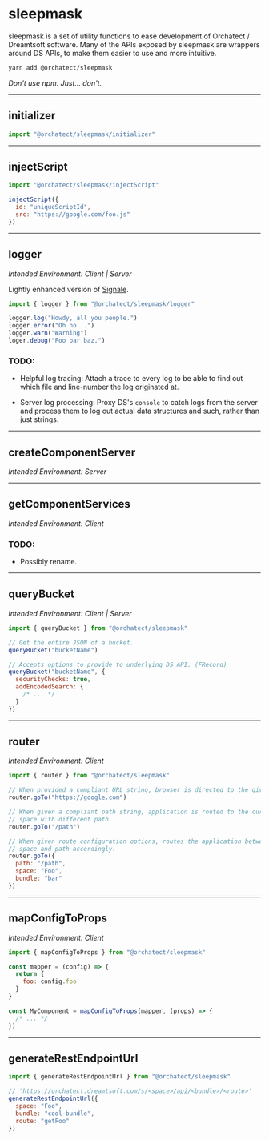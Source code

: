 # sleepmask

sleepmask is a set of utility functions to ease development of Orchatect / Dreamtsoft software. Many of the APIs exposed by sleepmask are wrappers around DS APIs, to make them easier to use and more intuitive.

```sh
yarn add @orchatect/sleepmask
```

_Don't use npm. Just... don't._

---

## initializer

```js
import "@orchatect/sleepmask/initializer"
```

---

## injectScript

```js
import "@orchatect/sleepmask/injectScript"

injectScript({
  id: "uniqueScriptId",
  src: "https://google.com/foo.js"
})
```

---

## logger

_Intended Environment: Client | Server_

Lightly enhanced version of [Signale](https://www.npmjs.com/package/signale).

```js
import { logger } from "@orchatect/sleepmask/logger"

logger.log("Howdy, all you people.")
logger.error("Oh no...")
logger.warn("Warning")
loger.debug("Foo bar baz.")
```

### TODO:

- Helpful log tracing: Attach a trace to every log to be able to find out which file and line-number the log originated at.

- Server log processing: Proxy DS's `console` to catch logs from the server and process them to log out actual data structures and such, rather than just strings.

---

## createComponentServer

_Intended Environment: Server_

---

## getComponentServices

_Intended Environment: Client_

### TODO:

- Possibly rename.

---

## queryBucket

_Intended Environment: Client | Server_

```js
import { queryBucket } from "@orchatect/sleepmask"

// Get the entire JSON of a bucket.
queryBucket("bucketName")

// Accepts options to provide to underlying DS API. (FRecord)
queryBucket("bucketName", {
  securityChecks: true,
  addEncodedSearch: {
    /* ... */
  }
})
```

---

## router

_Intended Environment: Client_

```js
import { router } from "@orchatect/sleepmask"

// When provided a compliant URL string, browser is directed to the given URL.
router.goTo("https://google.com")

// When given a compliant path string, application is routed to the current
// space with different path.
router.goTo("/path")

// When given route configuration options, routes the application between
// space and path accordingly.
router.goTo({
  path: "/path",
  space: "Foo",
  bundle: "bar"
})
```

---

## mapConfigToProps

_Intended Environment: Client_

```js
import { mapConfigToProps } from "@orchatect/sleepmask"

const mapper = (config) => {
  return {
    foo: config.foo
  }
}

const MyComponent = mapConfigToProps(mapper, (props) => {
  /* ... */
})
```

---

## generateRestEndpointUrl

```js
import { generateRestEndpointUrl } from "@orchatect/sleepmask"

// 'https://orchatect.dreamtsoft.com/s/<space>/api/<bundle>/<route>'
generateRestEndpointUrl({
  space: "Foo",
  bundle: "cool-bundle",
  route: "getFoo"
})
```
